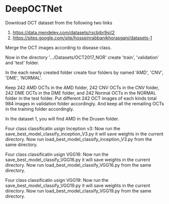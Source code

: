 # DeepOCTNet

Download OCT dataset from the following two links
1.  https://data.mendeley.com/datasets/rscbjbr9sj/2
2.  https://sites.google.com/site/hosseinrabbanikhorasgani/datasets-1

Merge the OCT images according to disease class.

Now in the directory '.../Datasets/OCT2017_NOR' create 'train', 'validation' and 'test' folder. 

In  the each newly created folder create four folders by named 'AMD', 'CNV', 'DME', 'NORMAL'.

Keep 242 AMD OCTs in the AMD folder,  242 CNV OCTs in the CNV folder, 242 DME OCTs in the DME folder, and 242 Normal
OCTs in the NORMAL folder in the test folder. Put different 242 OCT images of each kinds total 984 images in validation 
folder accordingly. And keep all the remailing OCTs in the training folder accordingly. 

In the dataset 1, you will find AMD in the Drusen folder. 

Four class classificatin usign Inception v3:
Now run the save_best_model_classify_inception_V3.py 
it will save weights in the current directory. 
Now run load_best_model_classify_inception_V3.py from the same directory.

Four class classificatin usign VGG16:
Now run the save_best_model_classify_VGG16.py 
it will save weights in the current directory. 
Now run load_best_model_classify_VGG16.py from the same directory.


Four class classificatin usign VGG19:
Now run the save_best_model_classify_VGG19.py 
it will save weights in the current directory. 
Now run load_best_model_classify_VGG19.py from the same directory.


